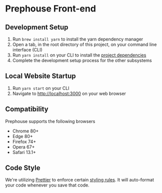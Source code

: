 # Prephouse Front-end

## Development Setup
1. Run `brew install yarn` to install the yarn dependency manager
2. Open a tab, in the root directory of this project, on your command line interface (CLI)
3. Run `yarn install` on your CLI to install the [project dependencies](package.json)
4. Complete the development setup process for the other subsystems

## Local Website Startup
1. Run `yarn start` on your CLI
2. Navigate to [http://localhost:3000](http://localhost:3000) on your web browser

## Compatibility
Prephouse supports the following browsers

- Chrome 80+
- Edge 80+
- Firefox 74+
- Opera 67+
- Safari 13.1+

## Code Style
We're utilizing [Prettier](https://prettier.io/) to enforce certain [styling rules](.pretterric.json). It will auto-format your code whenever you save that code.
